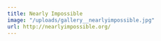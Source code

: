 ```yaml
---
title: Nearly Impossible
image: "/uploads/gallery__nearlyimpossible.jpg"
url: http://nearlyimpossible.org/
---
```


